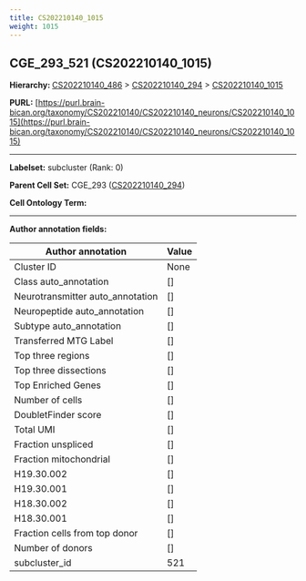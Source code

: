 ```yaml
---
title: CS202210140_1015
weight: 1015
---
```

## CGE_293_521 (CS202210140_1015)
<b>Hierarchy: </b>
[CS202210140_486](../CS202210140_486) >
[CS202210140_294](../CS202210140_294) >
[CS202210140_1015](../CS202210140_1015)

**PURL:** [https://purl.brain-bican.org/taxonomy/CS202210140/CS202210140_neurons/CS202210140_1015](https://purl.brain-bican.org/taxonomy/CS202210140/CS202210140_neurons/CS202210140_1015)

---


**Labelset:** subcluster (Rank: 0)

**Parent Cell Set:** CGE_293 ([CS202210140_294](../CS202210140_294))



**Cell Ontology Term:** 

[MARKER GENES.]: #


---

[TRANSFERRED ANNOTATIONS.]: #


[AUTHOR ANNOTATION FIELDS.]: #


**Author annotation fields:**

| Author annotation | Value |
|-------------------|-------|
|Cluster ID|None|
|Class auto_annotation|[]|
|Neurotransmitter auto_annotation|[]|
|Neuropeptide auto_annotation|[]|
|Subtype auto_annotation|[]|
|Transferred MTG Label|[]|
|Top three regions|[]|
|Top three dissections|[]|
|Top Enriched Genes|[]|
|Number of cells|[]|
|DoubletFinder score|[]|
|Total UMI|[]|
|Fraction unspliced|[]|
|Fraction mitochondrial|[]|
|H19.30.002|[]|
|H19.30.001|[]|
|H18.30.002|[]|
|H18.30.001|[]|
|Fraction cells from top donor|[]|
|Number of donors|[]|
|subcluster_id|521|
